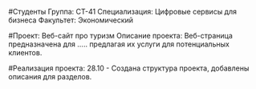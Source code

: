 #Студенты
Группа: СТ-41
Специализация: Цифровые сервисы для бизнеса
Факультет: Экономический

#Проект: Веб-сайт про туризм
Описание проекта: Веб-страница предназначена для ..... предлагая их услуги для потенциальных клиентов.

#Реализация проекта: 
28.10 - Создана структура проекта, добавлены описания для разделов. 